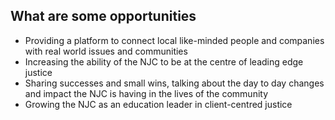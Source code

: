 ## What are some opportunities
* Providing a platform to connect local like-minded people and companies with real world issues and communities
* Increasing the ability of the NJC to be at the centre of leading edge justice
* Sharing successes and small wins, talking about the day to day changes and impact the NJC is having in the lives of the community
* Growing the NJC as an education leader in client-centred justice
